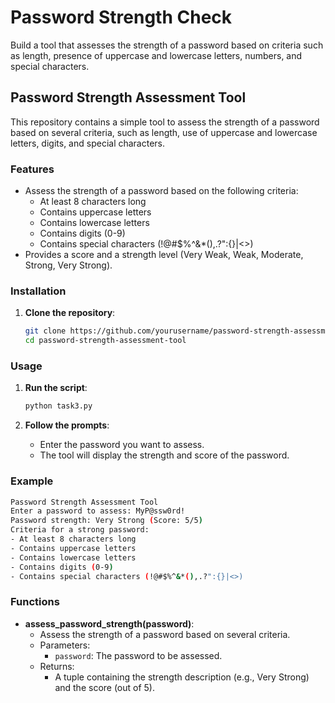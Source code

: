 # Password Strength Check
Build a tool that assesses the strength of a password based on criteria such as length, presence of uppercase and lowercase letters, numbers, and special characters.

## Password Strength Assessment Tool
This repository contains a simple tool to assess the strength of a password based on several criteria, such as length, use of uppercase and lowercase letters, digits, and special characters.

### Features

- Assess the strength of a password based on the following criteria:
  - At least 8 characters long
  - Contains uppercase letters
  - Contains lowercase letters
  - Contains digits (0-9)
  - Contains special characters (!@#$%^&*(),.?":{}|<>)
- Provides a score and a strength level (Very Weak, Weak, Moderate, Strong, Very Strong).

### Installation

1. **Clone the repository**:
    ```bash
    git clone https://github.com/yourusername/password-strength-assessment-tool.git
    cd password-strength-assessment-tool
    ```

### Usage

1. **Run the script**:
    ```bash
    python task3.py
    ```

2. **Follow the prompts**:
    - Enter the password you want to assess.
    - The tool will display the strength and score of the password.

### Example

```bash
Password Strength Assessment Tool
Enter a password to assess: MyP@ssw0rd!
Password strength: Very Strong (Score: 5/5)
Criteria for a strong password:
- At least 8 characters long
- Contains uppercase letters
- Contains lowercase letters
- Contains digits (0-9)
- Contains special characters (!@#$%^&*(),.?":{}|<>)
```

### Functions

- **assess_password_strength(password)**:
  - Assess the strength of a password based on several criteria.
  - Parameters:
    - `password`: The password to be assessed.
  - Returns:
    - A tuple containing the strength description (e.g., Very Strong) and the score (out of 5).
